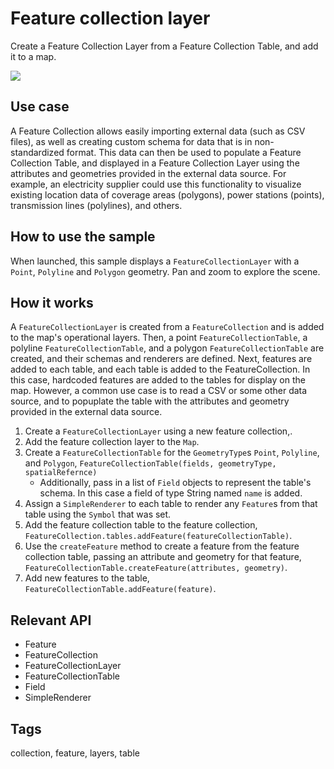 # Feature collection layer

Create a Feature Collection Layer from a Feature Collection Table, and add it to a map.

![](screenshot.png)

## Use case

A Feature Collection allows easily importing external data (such as CSV files), as well as creating custom schema for data that is in non-standardized format. This data can then be used to populate a Feature Collection Table, and displayed in a Feature Collection Layer using the attributes and geometries provided in the external data source. For example, an electricity supplier could use this functionality to visualize existing location data of coverage areas (polygons), power stations (points), transmission lines (polylines), and others.

## How to use the sample

When launched, this sample displays a `FeatureCollectionLayer` with a `Point`, `Polyline` and `Polygon` geometry. Pan and zoom to explore the scene.

## How it works

A `FeatureCollectionLayer` is created from a `FeatureCollection` and is added to the map's operational layers. Then, a point `FeatureCollectionTable`, a polyline `FeatureCollectionTable`, and a polygon `FeatureCollectionTable` are created, and their schemas and renderers are defined. Next, features are added to each table, and each table is added to the FeatureCollection. In this case, hardcoded features are added to the tables for display on the map. However, a common use case is to read a CSV or some other data source, and to popuplate the table with the attributes and geometry provided in the external data source.
1. Create a `FeatureCollectionLayer` using a new feature collection,.
2. Add the feature collection layer to the `Map`.
3. Create a `FeatureCollectionTable` for the `GeometryType`s `Point`, `Polyline`, and `Polygon`, `FeatureCollectionTable(fields, geometryType, spatialRefernce)`
    *  Additionally, pass in a list of `Field` objects to represent the table's schema. In this case a field of type String named `name` is added.
4. Assign a `SimpleRenderer` to each table to render any `Feature`s from that table using the `Symbol` that was set.
5. Add the feature collection table to the feature collection, `FeatureCollection.tables.addFeature(featureCollectionTable)`.
6. Use the `createFeature` method to create a feature from the feature collection table, passing an attribute and geometry for that feature, `FeatureCollectionTable.createFeature(attributes, geometry)`.
7. Add new features to the table, `FeatureCollectionTable.addFeature(feature)`.

## Relevant API

* Feature
* FeatureCollection
* FeatureCollectionLayer
* FeatureCollectionTable
* Field
* SimpleRenderer

## Tags

collection, feature, layers, table

